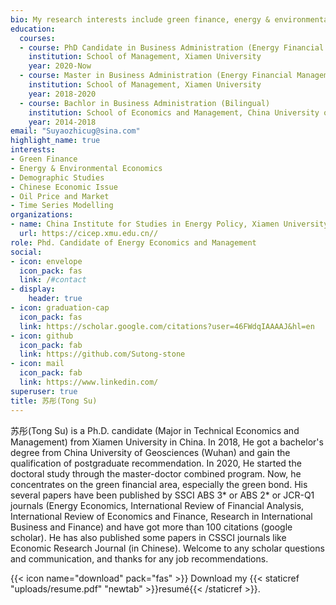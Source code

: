 ```yaml
---
bio: My research interests include green finance, energy & environmental economics and demographic studies. Hope your contact at :suyaozhicug@sina.com.
education:
  courses:
  - course: PhD Candidate in Business Administration (Energy Financial Management)
    institution: School of Management, Xiamen University
    year: 2020-Now
  - course: Master in Business Administration (Energy Financial Management)
    institution: School of Management, Xiamen University
    year: 2018-2020
  - course: Bachlor in Business Administration (Bilingual)
    institution: School of Economics and Management, China University of Geosciences (Wuhan)
    year: 2014-2018
email: "Suyaozhicug@sina.com"
highlight_name: true
interests:
- Green Finance
- Energy & Environmental Economics
- Demographic Studies
- Chinese Economic Issue
- Oil Price and Market
- Time Series Modelling
organizations:
- name: China Institute for Studies in Energy Policy, Xiamen University
  url: https://cicep.xmu.edu.cn//
role: Phd. Candidate of Energy Economics and Management
social:
- icon: envelope
  icon_pack: fas
  link: /#contact
- display:
    header: true
- icon: graduation-cap
  icon_pack: fas
  link: https://scholar.google.com/citations?user=46FWdqIAAAAJ&hl=en
- icon: github
  icon_pack: fab
  link: https://github.com/Sutong-stone
- icon: mail
  icon_pack: fab
  link: https://www.linkedin.com/
superuser: true
title: 苏彤(Tong Su)
---
```



苏彤(Tong Su) is a Ph.D. candidate (Major in Technical Economics and Management) from Xiamen University in China. In 2018, He got a bachelor's degree from China University of Geosciences (Wuhan) and gain the qualification of postgraduate recommendation. In 2020, He started the doctoral study through the master-doctor combined program. Now, he concentrates on the green financial area, especially the green bond. His several papers have been published by SSCI ABS 3* or ABS 2* or JCR-Q1 journals (Energy Economics, International Review of Financial Analysis, International Review of Economics and Finance, Research in International Business and Finance) and have got more than 100 citations (google scholar). He has also published some papers in CSSCI journals like Economic Research Journal (in Chinese). Welcome to any scholar questions and communication, and thanks for any job recommendations.


{{< icon name="download" pack="fas" >}} Download my {{< staticref "uploads/resume.pdf" "newtab" >}}resumé{{< /staticref >}}.
